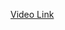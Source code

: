 [Video Link](https://www.youtube.com/watch?v=ofWiYvbof_M&list=PLbGui_ZYuhiiSVvVP_9w57-aU7kx_H9bu&index=9)